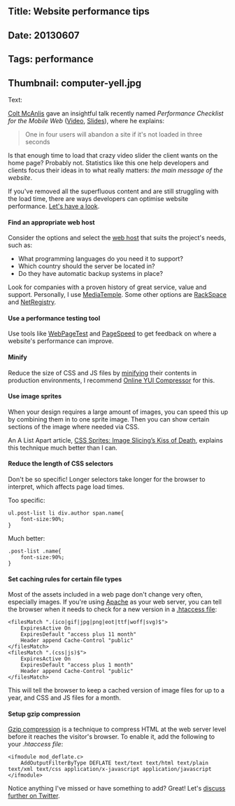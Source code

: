 ﻿Title: Website performance tips
----
Date: 20130607
----
Tags: performance
----
Thumbnail: computer-yell.jpg
----
Text:

[Colt McAnlis](https://twitter.com/duhroach) gave an insightful talk recently named *Performance Checklist for the Mobile Web* ([Video](http://www.youtube.com/watch?v=0UNWi7FA36M), [Slides](http://mainroach.appspot.com/docs/PCMW.pdf)), where he explains:

> One in four users will abandon a site if it's not loaded in three seconds

Is that enough time to load that crazy video slider the client wants on the home page? Probably not. Statistics like this one help developers and clients focus their ideas in to what really matters: *the main message of the website*.

If you've removed all the superfluous content and are still struggling with the load time, there are ways developers can optimise website performance. [Let's have a look](https://vine.co/v/bQbrUJPzJ5Y).

#### Find an appropriate web host

Consider the options and select the [web host](http://en.wikipedia.org/wiki/Web_hosting_service) that suits the project's needs, such as:

- What programming languages do you need it to support?
- Which country should the server be located in?
- Do they have automatic backup systems in place?

Look for companies with a proven history of great service, value and support. Personally, I use [MediaTemple](http://mediatemple.net/). Some other options are [RackSpace](http://www.rackspace.com.au/) and [NetRegistry](http://www.netregistry.com.au/web-hosting/cloud-hosting/).

#### Use a performance testing tool

Use tools like [WebPageTest](http://www.webpagetest.org/) and [PageSpeed](https://developers.google.com/speed/pagespeed/) to get feedback on where a website's performance can improve.

#### Minify

Reduce the size of CSS and JS files by [minifying](http://en.wikipedia.org/wiki/Minification_(programming)) their contents in production environments, I recommend [Online YUI Compressor](http://refresh-sf.com/yui) for this.

#### Use image sprites

When your design requires a large amount of images, you can speed this up by combining them in to one sprite image. Then you can show certain sections of the image where needed via CSS.

An A List Apart article, [CSS Sprites: Image Slicing’s Kiss of Death](http://alistapart.com/article/sprites), explains this technique much better than I can.

#### Reduce the length of CSS selectors

Don't be so specific! Longer selectors take longer for the browser to interpret, which affects page load times.

Too specific:

	ul.post-list li div.author span.name{
		font-size:90%;
	}

Much better:

	.post-list .name{
		font-size:90%;
	}

#### Set caching rules for certain file types

Most of the assets included in a web page don't change very often, especially images.
If you're using [Apache](http://en.wikipedia.org/wiki/Apache_web_server) as your web server, you can tell the browser when it needs to check for a new version in a [.htaccess file](http://en.wikipedia.org/wiki/Htaccess):

	<filesMatch ".(ico|gif|jpg|png|eot|ttf|woff|svg)$">
		ExpiresActive On
		ExpiresDefault "access plus 11 month"
		Header append Cache-Control "public"
	</filesMatch>
	<filesMatch ".(css|js)$">
		ExpiresActive On
		ExpiresDefault "access plus 1 month"
		Header append Cache-Control "public"
	</filesMatch>

This will tell the browser to keep a cached version of image files for up to a year, and CSS and JS files for a month.

#### Setup gzip compression

[Gzip compression](https://developers.google.com/speed/articles/gzip) is a technique to compress HTML at the web server level before it reaches the visitor's browser. To enable it, add the following to your *.htaccess file*:

	<ifmodule mod_deflate.c>
		AddOutputFilterByType DEFLATE text/text text/html text/plain text/xml text/css application/x-javascript application/javascript
	</ifmodule>

Notice anything I've missed or have something to add? Great! Let's [discuss further on Twitter](https://twitter.com/brendanmurty/status/342901968458612736).